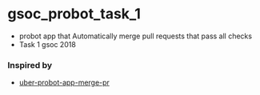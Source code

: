 # gsoc_probot_task_1

- probot app that Automatically merge pull requests that pass all checks
- Task 1 gsoc 2018

### Inspired by 
- [uber-probot-app-merge-pr](https://github.com/uber-workflow/probot-app-merge-pr)
